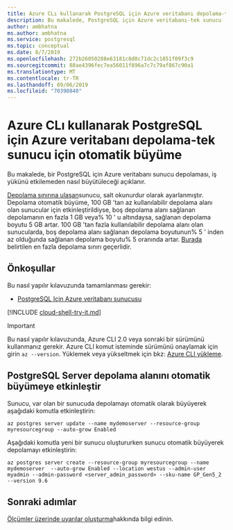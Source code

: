 ```yaml
---
title: Azure CLı kullanarak PostgreSQL için Azure veritabanı depolama-tek sunucu için otomatik büyüme
description: Bu makalede, PostgreSQL için Azure veritabanı-tek sunucu 'da Azure CLı kullanarak otomatik büyüme depolamayı nasıl etkinleştirebileceğinizi açıklanmaktadır.
author: ambhatna
ms.author: ambhatna
ms.service: postgresql
ms.topic: conceptual
ms.date: 8/7/2019
ms.openlocfilehash: 272b26050288e63181c8d0c71dc2c1851f09f3c9
ms.sourcegitcommit: 88ae4396fec7ea56011f896a7c7c79af867c90a1
ms.translationtype: MT
ms.contentlocale: tr-TR
ms.lasthandoff: 09/06/2019
ms.locfileid: "70390840"
---
```

# <a name="auto-grow-azure-database-for-postgresql-storage---single-server-using-the-azure-cli"></a>Azure CLı kullanarak PostgreSQL için Azure veritabanı depolama-tek sunucu için otomatik büyüme
Bu makalede, bir PostgreSQL için Azure veritabanı sunucu depolaması, iş yükünü etkilemeden nasıl büyütüleceği açıklanır.

[Depolama sınırına ulaşan](https://docs.microsoft.com/azure/postgresql/concepts-pricing-tiers#reaching-the-storage-limit)sunucu, salt okunurdur olarak ayarlanmıştır. Depolama otomatik büyüme, 100 GB 'tan az kullanılabilir depolama alanı olan sunucular için etkinleştirildiyse, boş depolama alanı sağlanan depolamanın en fazla 1 GB veya% 10 ' u altındaysa, sağlanan depolama boyutu 5 GB artar. 100 GB 'tan fazla kullanılabilir depolama alanı olan sunucularda, boş depolama alanı sağlanan depolama boyutunun% 5 ' inden az olduğunda sağlanan depolama boyutu% 5 oranında artar. [Burada](https://docs.microsoft.com/azure/postgresql/concepts-pricing-tiers#storage) belirtilen en fazla depolama sınırı geçerlidir.

## <a name="prerequisites"></a>Önkoşullar
Bu nasıl yapılır kılavuzunda tamamlanması gerekir:
- [PostgreSQL Için Azure veritabanı sunucusu](quickstart-create-server-database-azure-cli.md)

[!INCLUDE [cloud-shell-try-it.md](../../includes/cloud-shell-try-it.md)]

> [!IMPORTANT]
> Bu nasıl yapılır kılavuzunda, Azure CLI 2.0 veya sonraki bir sürümünü kullanmanız gerekir. Azure CLI komut isteminde sürümünü onaylamak için girin `az --version`. Yüklemek veya yükseltmek için bkz: [Azure CLI yükleme]( /cli/azure/install-azure-cli).

## <a name="enable-postgresql-server-storage-auto-grow"></a>PostgreSQL Server depolama alanını otomatik büyümeye etkinleştir

Sunucu, var olan bir sunucuda depolamayı otomatik olarak büyüyerek aşağıdaki komutla etkinleştirin:

```azurecli-interactive
az postgres server update --name mydemoserver --resource-group myresourcegroup --auto-grow Enabled
```

Aşağıdaki komutla yeni bir sunucu oluştururken sunucu otomatik büyüyerek depolamayı etkinleştirin:

```azurecli-interactive
az postgres server create --resource-group myresourcegroup --name mydemoserver  --auto-grow Enabled --location westus --admin-user myadmin --admin-password <server_admin_password> --sku-name GP_Gen5_2 --version 9.6
```

## <a name="next-steps"></a>Sonraki adımlar

[Ölçümler üzerinde uyarılar oluşturma](howto-alert-on-metric.md)hakkında bilgi edinin.